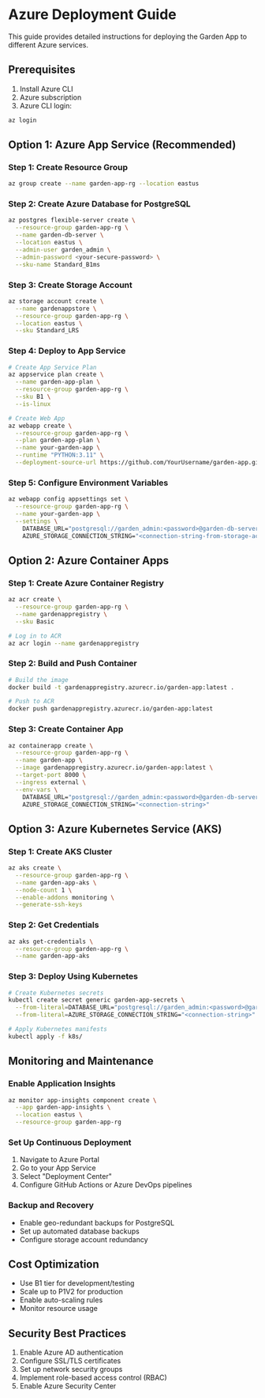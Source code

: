 # Azure Deployment Guide

This guide provides detailed instructions for deploying the Garden App to different Azure services.

## Prerequisites

1. Install Azure CLI
2. Azure subscription
3. Azure CLI login:
```bash
az login
```

## Option 1: Azure App Service (Recommended)

### Step 1: Create Resource Group
```bash
az group create --name garden-app-rg --location eastus
```

### Step 2: Create Azure Database for PostgreSQL
```bash
az postgres flexible-server create \
  --resource-group garden-app-rg \
  --name garden-db-server \
  --location eastus \
  --admin-user garden_admin \
  --admin-password <your-secure-password> \
  --sku-name Standard_B1ms
```

### Step 3: Create Storage Account
```bash
az storage account create \
  --name gardenappstore \
  --resource-group garden-app-rg \
  --location eastus \
  --sku Standard_LRS
```

### Step 4: Deploy to App Service
```bash
# Create App Service Plan
az appservice plan create \
  --name garden-app-plan \
  --resource-group garden-app-rg \
  --sku B1 \
  --is-linux

# Create Web App
az webapp create \
  --resource-group garden-app-rg \
  --plan garden-app-plan \
  --name your-garden-app \
  --runtime "PYTHON:3.11" \
  --deployment-source-url https://github.com/YourUsername/garden-app.git
```

### Step 5: Configure Environment Variables
```bash
az webapp config appsettings set \
  --resource-group garden-app-rg \
  --name your-garden-app \
  --settings \
    DATABASE_URL="postgresql://garden_admin:<password>@garden-db-server.postgres.database.azure.com:5432/garden_db" \
    AZURE_STORAGE_CONNECTION_STRING="<connection-string-from-storage-account>"
```

## Option 2: Azure Container Apps

### Step 1: Create Azure Container Registry
```bash
az acr create \
  --resource-group garden-app-rg \
  --name gardenappregistry \
  --sku Basic

# Log in to ACR
az acr login --name gardenappregistry
```

### Step 2: Build and Push Container
```bash
# Build the image
docker build -t gardenappregistry.azurecr.io/garden-app:latest .

# Push to ACR
docker push gardenappregistry.azurecr.io/garden-app:latest
```

### Step 3: Create Container App
```bash
az containerapp create \
  --resource-group garden-app-rg \
  --name garden-app \
  --image gardenappregistry.azurecr.io/garden-app:latest \
  --target-port 8000 \
  --ingress external \
  --env-vars \
    DATABASE_URL="postgresql://garden_admin:<password>@garden-db-server.postgres.database.azure.com:5432/garden_db" \
    AZURE_STORAGE_CONNECTION_STRING="<connection-string>"
```

## Option 3: Azure Kubernetes Service (AKS)

### Step 1: Create AKS Cluster
```bash
az aks create \
  --resource-group garden-app-rg \
  --name garden-app-aks \
  --node-count 1 \
  --enable-addons monitoring \
  --generate-ssh-keys
```

### Step 2: Get Credentials
```bash
az aks get-credentials \
  --resource-group garden-app-rg \
  --name garden-app-aks
```

### Step 3: Deploy Using Kubernetes
```bash
# Create Kubernetes secrets
kubectl create secret generic garden-app-secrets \
  --from-literal=DATABASE_URL="postgresql://garden_admin:<password>@garden-db-server.postgres.database.azure.com:5432/garden_db" \
  --from-literal=AZURE_STORAGE_CONNECTION_STRING="<connection-string>"

# Apply Kubernetes manifests
kubectl apply -f k8s/
```

## Monitoring and Maintenance

### Enable Application Insights
```bash
az monitor app-insights component create \
  --app garden-app-insights \
  --location eastus \
  --resource-group garden-app-rg
```

### Set Up Continuous Deployment
1. Navigate to Azure Portal
2. Go to your App Service
3. Select "Deployment Center"
4. Configure GitHub Actions or Azure DevOps pipelines

### Backup and Recovery
- Enable geo-redundant backups for PostgreSQL
- Set up automated database backups
- Configure storage account redundancy

## Cost Optimization
- Use B1 tier for development/testing
- Scale up to P1V2 for production
- Enable auto-scaling rules
- Monitor resource usage

## Security Best Practices
1. Enable Azure AD authentication
2. Configure SSL/TLS certificates
3. Set up network security groups
4. Implement role-based access control (RBAC)
5. Enable Azure Security Center